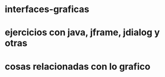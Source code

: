 # interfaces-graficas
# ejercicios con java, jframe, jdialog y otras
# cosas relacionadas con lo grafico
#

